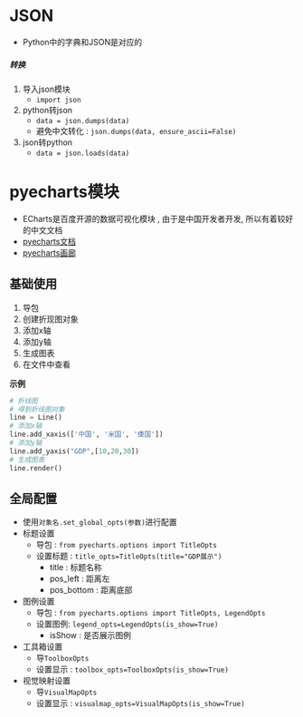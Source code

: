# JSON
- Python中的字典和JSON是对应的

##### 转换
1. 导入json模块
   - `import json`
2. python转json
   - `data = json.dumps(data)`
   - 避免中文转化 : `json.dumps(data, ensure_ascii=False)`
3. json转python
   - `data = json.loads(data)`

# pyecharts模块

- ECharts是百度开源的数据可视化模块 , 由于是中国开发者开发, 所以有着较好的中文文档
- [pyecharts文档](https://05x-docs.pyecharts.org/#/zh-cn/)
- [pyecharts画廊](https://gallery.pyecharts.org/#/)

## 基础使用

1. 导包
2. 创建折现图对象
3. 添加x轴
4. 添加y轴
5. 生成图表
6. 在文件中查看

**示例**
```python
# 折线图  
# 得到折线图对象  
line = Line()  
# 添加x轴  
line.add_xaxis(['中国', '米国', '倭国'])  
# 添加y轴  
line.add_yaxis("GDP",[10,20,30])  
# 生成图表  
line.render()
```

## 全局配置

- 使用`对象名.set_global_opts(参数)`进行配置
- 标题设置
	- 导包 : `from pyecharts.options import TitleOpts`
	- 设置标题 : `title_opts=TitleOpts(title="GDP展示")`
		- title : 标题名称
		- pos_left : 距离左
		- pos_bottom : 距离底部
- 图例设置
	- 导包 : `from pyecharts.options import TitleOpts, LegendOpts`
	- 设置图例: `legend_opts=LegendOpts(is_show=True)`
		- isShow : 是否展示图例
- 工具箱设置
	- 导`ToolboxOpts`
	- 设置显示 : `toolbox_opts=ToolboxOpts(is_show=True)`
- 视觉映射设置
	- 导`VisualMapOpts`
	- 设置显示 : `visualmap_opts=VisualMapOpts(is_show=True)`










